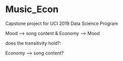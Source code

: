# Music_Econ
Capstone project for UCI 2019 Data Science Program

Mood --> song content &
Economy --> Mood



does the transitivity hold?:

Economy --> song content?
